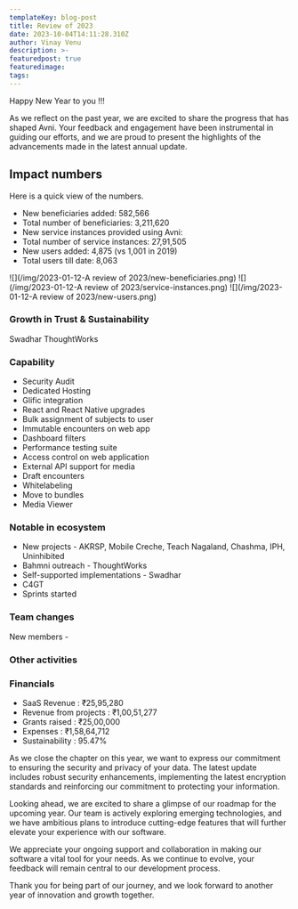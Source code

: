 ```yaml
---
templateKey: blog-post
title: Review of 2023
date: 2023-10-04T14:11:28.310Z
author: Vinay Venu
description: >-
featuredpost: true
featuredimage: 
tags:
---
```


Happy New Year to you !!!

As we reflect on the past year, we are excited to share the progress that has shaped Avni. Your feedback and engagement have been instrumental in guiding our efforts, and we are proud to present the highlights of the advancements made in the latest annual update.


## Impact numbers
Here is a quick view of the numbers.

- New beneficiaries added: 582,566
- Total number of beneficiaries: 3,211,620
- New service instances provided using Avni:  
- Total number of service instances: 27,91,505
- New users added: 4,875 (vs 1,001 in 2019)
- Total users till date: 8,063


![](/img/2023-01-12-A review of 2023/new-beneficiaries.png)
![](/img/2023-01-12-A review of 2023/service-instances.png)
![](/img/2023-01-12-A review of 2023/new-users.png)

### Growth in Trust & Sustainability

Swadhar
ThoughtWorks

### Capability
- Security Audit
- Dedicated Hosting
- Glific integration
- React and React Native upgrades
- Bulk assignment of subjects to user
- Immutable encounters on web app
- Dashboard filters
- Performance testing suite
- Access control on web application
- External API support for media
- Draft encounters
- Whitelabeling
- Move to bundles
- Media Viewer

### Notable in ecosystem
- New projects - AKRSP, Mobile Creche, Teach Nagaland, Chashma, IPH, Uninhibited
- Bahmni outreach - ThoughtWorks
- Self-supported implementations - Swadhar 
- C4GT
- Sprints started

### Team changes
New members - 



### Other activities


### Financials
- SaaS Revenue : ₹25,95,280
- Revenue from projects : ₹1,00,51,277
- Grants raised : ₹25,00,000
- Expenses : ₹1,58,64,712
- Sustainability : 95.47%


As we close the chapter on this year, we want to express our commitment to ensuring the security and privacy of your data. The latest update includes robust security enhancements, implementing the latest encryption standards and reinforcing our commitment to protecting your information.

Looking ahead, we are excited to share a glimpse of our roadmap for the upcoming year. Our team is actively exploring emerging technologies, and we have ambitious plans to introduce cutting-edge features that will further elevate your experience with our software.

We appreciate your ongoing support and collaboration in making our software a vital tool for your needs. As we continue to evolve, your feedback will remain central to our development process.

Thank you for being part of our journey, and we look forward to another year of innovation and growth together.
